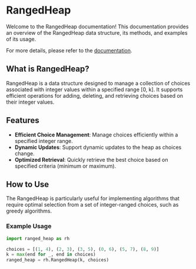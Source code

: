 # RangedHeap

Welcome to the RangedHeap documentation! This documentation provides an overview of the RangedHeap data structure, its methods, and examples of its usage.

For more details, please refer to the [documentation](https://giuseppeambrosio97.github.io/ranged-heap/).

## What is RangedHeap?

RangedHeap is a data structure designed to manage a collection of choices associated with integer values within a specified range [0, k]. It supports efficient operations for adding, deleting, and retrieving choices based on their integer values.

## Features

- **Efficient Choice Management**: Manage choices efficiently within a specified integer range.
- **Dynamic Updates**: Support dynamic updates to the heap as choices change.
- **Optimized Retrieval**: Quickly retrieve the best choice based on specified criteria (minimum or maximum).

## How to Use

The RangedHeap is particularly useful for implementing algorithms that require optimal selection from a set of integer-ranged choices, such as greedy algorithms.

### Example Usage

```python
import ranged_heap as rh

choices = [(1, 4), (2, 3), (3, 5), (0, 6), (5, 7), (8, 9)]
k = max(end for _, end in choices)
ranged_heap = rh.RangedHeap(k, choices)
```
